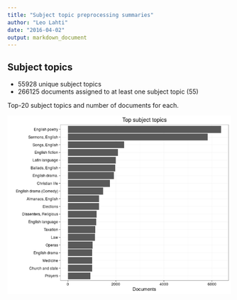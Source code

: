```yaml
---
title: "Subject topic preprocessing summaries"
author: "Leo Lahti"
date: "2016-04-02"
output: markdown_document
---
```


## Subject topics



  * 55928 unique subject topics
  * 266125 documents assigned to at least one subject topic (55)

Top-20 subject topics and number of documents for each.

![plot of chunk summarytopics22](figure/summarytopics22-1.png)
